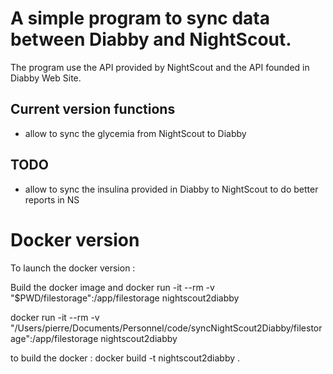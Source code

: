 # A simple program to sync data between Diabby and NightScout. 

The program use the API provided by NightScout and the API founded in Diabby Web Site. 

## Current version functions 

- allow to sync the glycemia from NightScout to Diabby

## TODO 

- allow to sync the insulina provided in Diabby to NightScout to do better reports in NS


# Docker version 
To launch the docker version :

Build the docker image and 
docker run -it --rm -v "$PWD/filestorage":/app/filestorage nightscout2diabby

docker run -it --rm -v "/Users/pierre/Documents/Personnel/code/syncNightScout2Diabby/filestorage":/app/filestorage nightscout2diabby

to build the docker : 
docker build -t nightscout2diabby .

